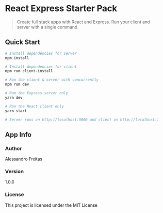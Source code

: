 # React Express Starter Pack

> Create full stack apps with React and Express. Run your client and server with a single command.

## Quick Start

``` bash
# Install dependencies for server
npm install

# Install dependencies for client
npm run client-install

# Run the client & server with concurrently
npm run dev

# Run the Express server only
yarn dev

# Run the React client only
yarn start

# Server runs on http://localhost:5000 and client on http://localhost:3000
```

## App Info

### Author

Alessandro Freitas

### Version

1.0.0

### License

This project is licensed under the MIT License
